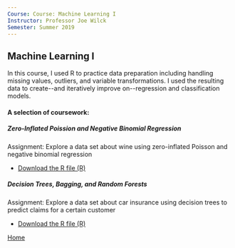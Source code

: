 ```yaml
---
Course: Course: Machine Learning I
Instructor: Professor Joe Wilck
Semester: Summer 2019
---
```


## Machine Learning I
In this course, I used R to practice data preparation including handling missing values, outliers, and variable transformations. I used the resulting data to create--and iteratively improve on--regression and classification models.


#### A selection of coursework:
##### Zero-Inflated Poission and Negative Binomial Regression
Assignment: Explore a data set about wine using zero-inflated Poisson and negative binomial regression
- [Download the R file (R)](Zero-Inflation.R)

##### Decision Trees, Bagging, and Random Forests
Assignment: Explore a data set about car insurance using decision trees to predict claims for a certain customer
- [Download the R file (R)](Trees.R)




[Home](https://cherylngo.github.io/)

